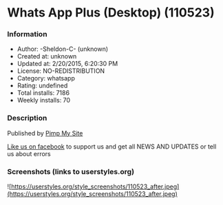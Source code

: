# Whats App Plus (Desktop) (110523)

### Information
- Author: -Sheldon-C- (unknown)
- Created at: unknown
- Updated at: 2/20/2015, 6:20:30 PM
- License: NO-REDISTRIBUTION
- Category: whatsapp
- Rating: undefined
- Total installs: 7186
- Weekly installs: 70


### Description
Published by <a href="https://www.facebook.com/redpinguin">Pimp My Site</a>

<a href="https://www.facebook.com/redpinguin">Like us on facebook</a> to support us and get all NEWS AND UPDATES or tell us about errors


### Screenshots (links to userstyles.org)
![https://userstyles.org/style_screenshots/110523_after.jpeg](https://userstyles.org/style_screenshots/110523_after.jpeg)


